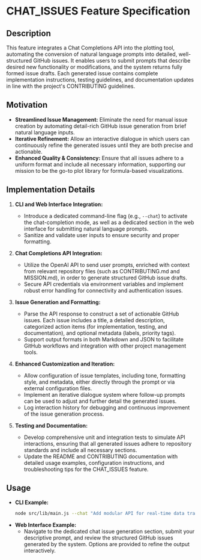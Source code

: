 # CHAT_ISSUES Feature Specification

## Description
This feature integrates a Chat Completions API into the plotting tool, automating the conversion of natural language prompts into detailed, well-structured GitHub issues. It enables users to submit prompts that describe desired new functionality or modifications, and the system returns fully formed issue drafts. Each generated issue contains complete implementation instructions, testing guidelines, and documentation updates in line with the project's CONTRIBUTING guidelines.

## Motivation
- **Streamlined Issue Management:** Eliminate the need for manual issue creation by automating detail-rich GitHub issue generation from brief natural language inputs.
- **Iterative Refinement:** Allow an interactive dialogue in which users can continuously refine the generated issues until they are both precise and actionable.
- **Enhanced Quality & Consistency:** Ensure that all issues adhere to a uniform format and include all necessary information, supporting our mission to be the go-to plot library for formula-based visualizations.

## Implementation Details
1. **CLI and Web Interface Integration:**
   - Introduce a dedicated command-line flag (e.g., `--chat`) to activate the chat-completion mode, as well as a dedicated section in the web interface for submitting natural language prompts.
   - Sanitize and validate user inputs to ensure security and proper formatting.

2. **Chat Completions API Integration:**
   - Utilize the OpenAI API to send user prompts, enriched with context from relevant repository files (such as CONTRIBUTING.md and MISSION.md), in order to generate structured GitHub issue drafts.
   - Secure API credentials via environment variables and implement robust error handling for connectivity and authentication issues.

3. **Issue Generation and Formatting:**
   - Parse the API response to construct a set of actionable GitHub issues. Each issue includes a title, a detailed description, categorized action items (for implementation, testing, and documentation), and optional metadata (labels, priority tags).
   - Support output formats in both Markdown and JSON to facilitate GitHub workflows and integration with other project management tools.

4. **Enhanced Customization and Iteration:**
   - Allow configuration of issue templates, including tone, formatting style, and metadata, either directly through the prompt or via external configuration files.
   - Implement an iterative dialogue system where follow-up prompts can be used to adjust and further detail the generated issues.
   - Log interaction history for debugging and continuous improvement of the issue generation process.

5. **Testing and Documentation:**
   - Develop comprehensive unit and integration tests to simulate API interactions, ensuring that all generated issues adhere to repository standards and include all necessary sections.
   - Update the README and CONTRIBUTING documentation with detailed usage examples, configuration instructions, and troubleshooting tips for the CHAT_ISSUES feature.

## Usage
- **CLI Example:**
  ```bash
  node src/lib/main.js --chat "Add modular API for real-time data transformation with iterative refinement for user feedback."
  ```
- **Web Interface Example:**
   - Navigate to the dedicated chat issue generation section, submit your descriptive prompt, and review the structured GitHub issues generated by the system. Options are provided to refine the output interactively.
